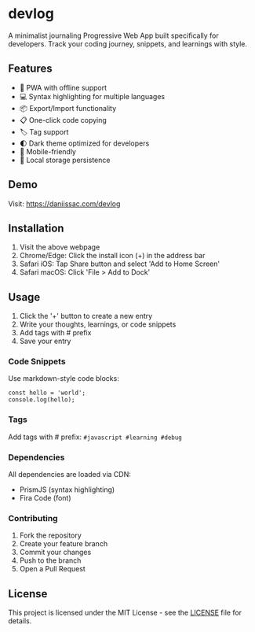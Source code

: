 # devlog

A minimalist journaling Progressive Web App built specifically for developers. Track your coding journey, snippets, and learnings with style.

## Features

- 📱 PWA with offline support
- 💻 Syntax highlighting for multiple languages
- 📦 Export/Import functionality
- 📋 One-click code copying
- 🏷️ Tag support
- 🌓 Dark theme optimized for developers
- 📱 Mobile-friendly
- 💾 Local storage persistence

## Demo

Visit: https://daniissac.com/devlog

## Installation

1. Visit the above webpage
2. Chrome/Edge: Click the install icon (+) in the address bar
3. Safari iOS: Tap Share button and select 'Add to Home Screen'
4. Safari macOS: Click 'File > Add to Dock'

## Usage

1. Click the '+' button to create a new entry
2. Write your thoughts, learnings, or code snippets
3. Add tags with # prefix
4. Save your entry

### Code Snippets

Use markdown-style code blocks:

    
    const hello = 'world';
    console.log(hello);
    

### Tags

Add tags with # prefix:
`#javascript #learning #debug`

### Dependencies

All dependencies are loaded via CDN:

- PrismJS (syntax highlighting)
- Fira Code (font)

### Contributing

1. Fork the repository
2. Create your feature branch
3. Commit your changes
4. Push to the branch
5. Open a Pull Request

## License

This project is licensed under the MIT License - see the [LICENSE](LICENSE) file for details.




